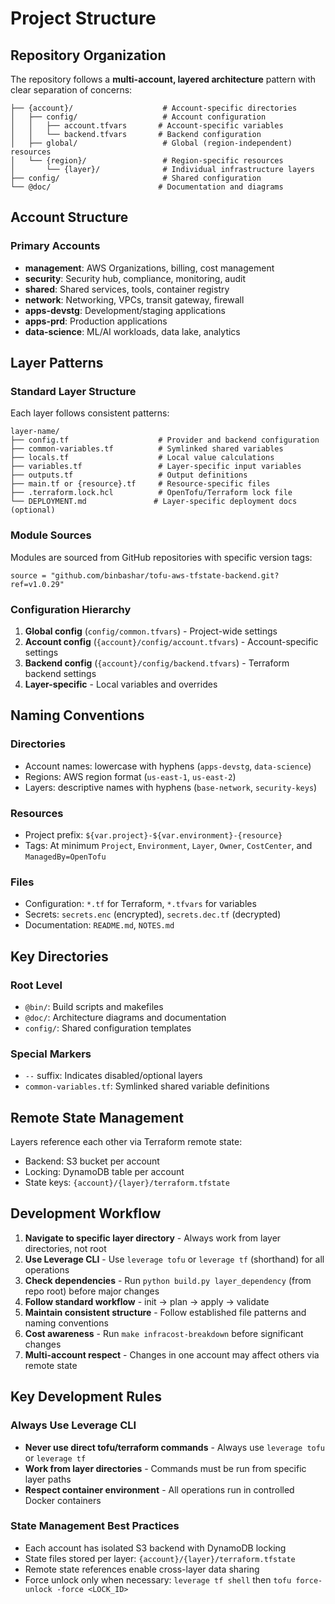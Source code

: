 # Project Structure

## Repository Organization

The repository follows a **multi-account, layered architecture** pattern with clear separation of concerns:

```
├── {account}/                    # Account-specific directories
│   ├── config/                   # Account configuration
│   │   ├── account.tfvars       # Account-specific variables
│   │   └── backend.tfvars       # Backend configuration
│   ├── global/                   # Global (region-independent) resources
│   └── {region}/                 # Region-specific resources
│       └── {layer}/              # Individual infrastructure layers
├── config/                       # Shared configuration
└── @doc/                        # Documentation and diagrams
```

## Account Structure

### Primary Accounts
- **management**: AWS Organizations, billing, cost management
- **security**: Security hub, compliance, monitoring, audit
- **shared**: Shared services, tools, container registry
- **network**: Networking, VPCs, transit gateway, firewall
- **apps-devstg**: Development/staging applications
- **apps-prd**: Production applications  
- **data-science**: ML/AI workloads, data lake, analytics

## Layer Patterns

### Standard Layer Structure
Each layer follows consistent patterns:
```
layer-name/
├── config.tf                    # Provider and backend configuration
├── common-variables.tf          # Symlinked shared variables
├── locals.tf                    # Local value calculations
├── variables.tf                 # Layer-specific input variables
├── outputs.tf                   # Output definitions
├── main.tf or {resource}.tf     # Resource-specific files
├── .terraform.lock.hcl          # OpenTofu/Terraform lock file
└── DEPLOYMENT.md               # Layer-specific deployment docs (optional)
```

### Module Sources
Modules are sourced from GitHub repositories with specific version tags:
```hcl
source = "github.com/binbashar/tofu-aws-tfstate-backend.git?ref=v1.0.29"
```

### Configuration Hierarchy
1. **Global config** (`config/common.tfvars`) - Project-wide settings
2. **Account config** (`{account}/config/account.tfvars`) - Account-specific settings  
3. **Backend config** (`{account}/config/backend.tfvars`) - Terraform backend settings
4. **Layer-specific** - Local variables and overrides

## Naming Conventions

### Directories
- Account names: lowercase with hyphens (`apps-devstg`, `data-science`)
- Regions: AWS region format (`us-east-1`, `us-east-2`)
- Layers: descriptive names with hyphens (`base-network`, `security-keys`)

### Resources
- Project prefix: `${var.project}-${var.environment}-{resource}`
- Tags: At minimum `Project`, `Environment`, `Layer`, `Owner`, `CostCenter`, and `ManagedBy=OpenTofu`

### Files
- Configuration: `*.tf` for Terraform, `*.tfvars` for variables
- Secrets: `secrets.enc` (encrypted), `secrets.dec.tf` (decrypted)
- Documentation: `README.md`, `NOTES.md`

## Key Directories

### Root Level
- `@bin/`: Build scripts and makefiles
- `@doc/`: Architecture diagrams and documentation
- `config/`: Shared configuration templates

### Special Markers
- `--` suffix: Indicates disabled/optional layers
- `common-variables.tf`: Symlinked shared variable definitions

## Remote State Management

Layers reference each other via Terraform remote state:
- Backend: S3 bucket per account
- Locking: DynamoDB table per account
- State keys: `{account}/{layer}/terraform.tfstate`

## Development Workflow

1. **Navigate to specific layer directory** - Always work from layer directories, not root
2. **Use Leverage CLI** - Use `leverage tofu` or `leverage tf` (shorthand) for all operations
3. **Check dependencies** - Run `python build.py layer_dependency` (from repo root) before major changes
4. **Follow standard workflow** - init → plan → apply → validate
5. **Maintain consistent structure** - Follow established file patterns and naming conventions
6. **Cost awareness** - Run `make infracost-breakdown` before significant changes
7. **Multi-account respect** - Changes in one account may affect others via remote state

## Key Development Rules

### Always Use Leverage CLI
- **Never use direct tofu/terraform commands** - Always use `leverage tofu` or `leverage tf`
- **Work from layer directories** - Commands must be run from specific layer paths
- **Respect container environment** - All operations run in controlled Docker containers

### State Management Best Practices
- Each account has isolated S3 backend with DynamoDB locking
- State files stored per layer: `{account}/{layer}/terraform.tfstate`
- Remote state references enable cross-layer data sharing
- Force unlock only when necessary: `leverage tf shell` then `tofu force-unlock -force <LOCK_ID>`